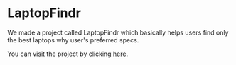 # LaptopFindr

We made a project called LaptopFindr which basically helps users find only the best laptops why user's preferred specs.

You can visit the project by clicking [here](http://patel1ik.myweb.cs.uwindsor.ca/Final/public_html/).
